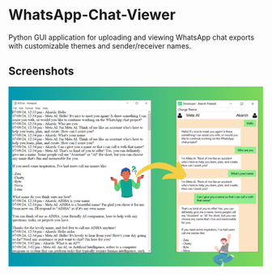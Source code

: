 # WhatsApp-Chat-Viewer
Python GUI application for uploading and viewing WhatsApp chat exports with customizable themes and sender/receiver names.

## Screenshots

![Conversion](https://raw.githubusercontent.com/akarsh72/WhatsApp-Chat-Viewer/refs/heads/main/ScreenShots/01.PNG)
